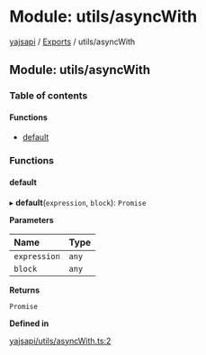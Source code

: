 # Module: utils/asyncWith

[yajsapi](../yajsapi.md) / [Exports](./) / utils/asyncWith

## Module: utils/asyncWith

### Table of contents

#### Functions

* [default](utils_asyncwith.md#default)

### Functions

#### default

▸ **default**\(`expression`, `block`\): `Promise`

**Parameters**

| Name | Type |
| :--- | :--- |
| `expression` | `any` |
| `block` | `any` |

**Returns**

`Promise`

**Defined in**

[yajsapi/utils/asyncWith.ts:2](https://github.com/golemfactory/yajsapi/blob/8f42a91/yajsapi/utils/asyncWith.ts#L2)

